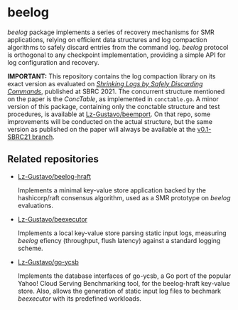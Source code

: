# beelog
*beelog* package implements a series of recovery mechanisms for SMR applications, relying on efficient data structures and log compaction algorithms to safely discard entries from the command log. *beelog* protocol is orthogonal to any checkpoint implementation, providing a simple API for log configuration and recovery.

**IMPORTANT:** This repository contains the log compaction library on its exact version as evaluated on [*Shrinking Logs by Safely Discarding Commands*](https://sol.sbc.org.br/index.php/sbrc/article/view/16749), published at SBRC 2021. The concurrent structure mentioned on the paper is the *ConcTable*, as implemented in ```conctable.go```. A minor version of this package, containing only the conctable structure and test procedures, is available at [Lz-Gustavo/beemport](https://github.com/Lz-Gustavo/beemport/tree/master). On that repo, some improvements will be conducted on the actual structure, but the same version as published on the paper will always be available at the [v0.1-SBRC21 branch](https://github.com/Lz-Gustavo/beemport/tree/v0.1-SBRC21).

## Related repositories
* [Lz-Gustavo/beelog-hraft](https://github.com/Lz-Gustavo/beelog-hraft)

	Implements a minimal key-value store application backed by the hashicorp/raft consensus algorithm, used as a SMR prototype on *beelog* evaluations.

* [Lz-Gustavo/beexecutor](https://github.com/Lz-Gustavo/beexecutor)

	Implements a local key-value store parsing static input logs, measuring *beelog* efiency (throughput, flush latency) against a standard logging scheme.

* [Lz-Gustavo/go-ycsb](https://github.com/Lz-Gustavo/go-ycsb)

	Implements the database interfaces of go-ycsb, a Go port of the popular Yahoo! Cloud Serving Benchmarking tool, for the beelog-hraft key-value store. Also, allows the generation of static input log files to bechmark *beexecutor* with its predefined workloads.
